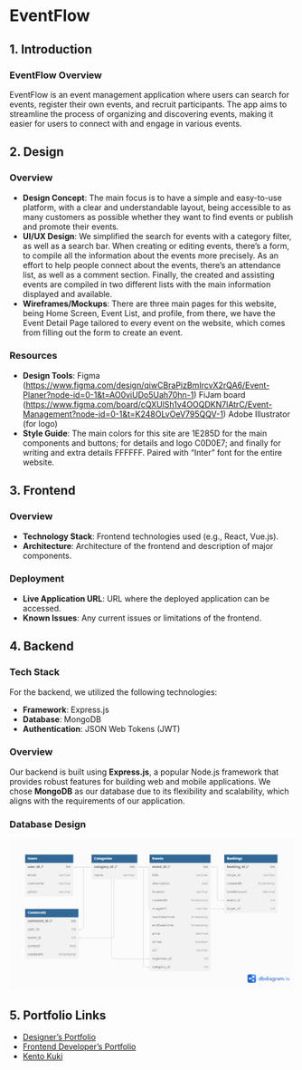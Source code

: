 # EventFlow

## 1. Introduction

### EventFlow Overview

EventFlow is an event management application where users can search for events, register their own events, and recruit participants. The app aims to streamline the process of organizing and discovering events, making it easier for users to connect with and engage in various events.

## 2. Design

### Overview

- **Design Concept**: The main focus is to have a simple and easy-to-use platform, with a clear and understandable layout, being accessible to as many customers as possible whether they want to find events or publish and promote their events.
- **UI/UX Design**: We simplified the search for events with a category filter, as well as a search bar. When creating or editing events, there’s a form, to compile all the information about the events more precisely. As an effort to help people connect about the events, there’s an attendance list, as well as a comment section. Finally, the created and assisting events are compiled in two different lists with the main information displayed and available.
- **Wireframes/Mockups**: There are three main pages for this website, being Home Screen, Event List, and profile, from there, we have the Event Detail Page tailored to every event on the website, which comes from filling out the form to create an event.

### Resources

- **Design Tools**: Figma (https://www.figma.com/design/qiwCBraPizBmIrcvX2rQA6/Event-Planer?node-id=0-1&t=AO0viUDo5Uah70hn-1)
  FiJam board (https://www.figma.com/board/cQXUlSh1v4OOQDKN7lAtrC/Event-Management?node-id=0-1&t=K248OLvOeV795QQV-1)
  Adobe Illustrator (for logo)
- **Style Guide**: The main colors for this site are 1E285D for the main components and buttons; for details and logo C0D0E7; and finally for writing and extra details FFFFFF. Paired with “Inter” font for the entire website.

## 3. Frontend

### Overview

- **Technology Stack**: Frontend technologies used (e.g., React, Vue.js).
- **Architecture**: Architecture of the frontend and description of major components.

### Deployment

- **Live Application URL**: URL where the deployed application can be accessed.
- **Known Issues**: Any current issues or limitations of the frontend.

## 4. Backend

### Tech Stack

For the backend, we utilized the following technologies:

- **Framework**: Express.js
- **Database**: MongoDB
- **Authentication**: JSON Web Tokens (JWT)

### Overview

Our backend is built using **Express.js**, a popular Node.js framework that provides robust features for building web and mobile applications. We chose **MongoDB** as our database due to its flexibility and scalability, which aligns with the requirements of our application.

### Database Design

![ERD](doc/EventFlow.png)

## 5. Portfolio Links

- [Designer’s Portfolio](https://designer-portfolio.com)
- [Frontend Developer’s Portfolio](https://frontend-developer-portfolio.com)
- [Kento Kuki](https://kento-portfolio.vercel.app/)
